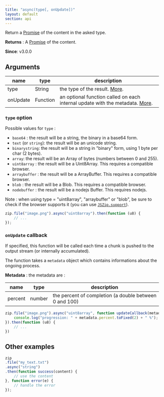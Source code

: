 ```yaml
---
title: "async(type[, onUpdate])"
layout: default
section: api
---
```


Return a [Promise](https://developer.mozilla.org/en-US/docs/Web/JavaScript/Reference/Global_Objects/Promise) of the content in the asked type.

__Returns__ : A [Promise](https://developer.mozilla.org/en-US/docs/Web/JavaScript/Reference/Global_Objects/Promise) of the content.

__Since__: v3.0.0

## Arguments

name     | type     | description
---------|----------|------------
type     | String   | the type of the result. [More](#type-option).
onUpdate | Function | an optional function called on each internal update with the metadata. [More](#onupdate-callback).

### `type` option

Possible values for `type` :

* `base64` : the result will be a string, the binary in a base64 form.
* `text` (or `string`): the result will be an unicode string.
* `binarystring`: the result will be a string in "binary" form, using 1 byte per char (2 bytes).
* `array`: the result will be an Array of bytes (numbers between 0 and 255).
* `uint8array` : the result will be a Uint8Array. This requires a compatible browser.
* `arraybuffer` : the result will be a ArrayBuffer. This requires a compatible browser.
* `blob` : the result will be a Blob. This requires a compatible browser.
* `nodebuffer` : the result will be a nodejs Buffer. This requires nodejs.

Note : when using type = "uint8array", "arraybuffer" or "blob", be sure to
check if the browser supports it (you can use [`JSZip.support`]({{site.baseurl}}/documentation/api_jszip/support.html)).

```js
zip.file("image.png").async("uint8array").then(function (u8) {
    // ...
});
```

### `onUpdate` callback

If specified, this function will be called each time a chunk is pushed to the
output stream (or internally accumulated).

The function takes a `metadata` object which contains informations about the
ongoing process.

__Metadata__ : the metadata are :

name        | type   | description
------------|--------|------------
percent     | number | the percent of completion (a double between 0 and 100)

```js
zip.file("image.png").async("uint8array", function updateCallback(metadata) {
    console.log("progression: " + metadata.percent.toFixed(2) + " %");
}).then(function (u8) {
    // ...
})
```


## Other examples

```js
zip
.file("my_text.txt")
.async("string")
.then(function success(content) {
    // use the content
}, function error(e) {
    // handle the error
});
```
